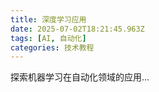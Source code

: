 ```yaml
---
title: 深度学习应用
date: 2025-07-02T18:21:45.963Z
tags: [AI, 自动化]
categories: 技术教程
---
```


探索机器学习在自动化领域的应用...
